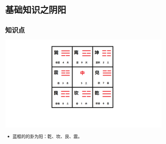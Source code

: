 基础知识之阴阳
===================================================================================

## 知识点

![奇门1](img/奇门1.png)

+ 蓝框的的卦为阳：亁、坎、艮、震。

